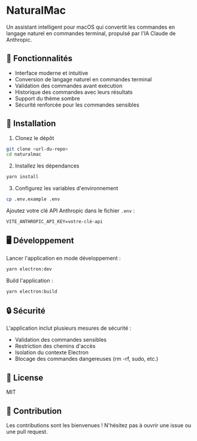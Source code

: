 # NaturalMac

Un assistant intelligent pour macOS qui convertit les commandes en langage naturel en commandes terminal, propulsé par l'IA Claude de Anthropic.

## 🌟 Fonctionnalités

- Interface moderne et intuitive
- Conversion de langage naturel en commandes terminal
- Validation des commandes avant exécution
- Historique des commandes avec leurs résultats
- Support du thème sombre
- Sécurité renforcée pour les commandes sensibles

## 🚀 Installation

1. Clonez le dépôt
```bash
git clone <url-du-repo>
cd naturalmac
```

2. Installez les dépendances
```bash
yarn install
```

3. Configurez les variables d'environnement
```bash
cp .env.example .env
```
Ajoutez votre clé API Anthropic dans le fichier `.env` :
```
VITE_ANTHROPIC_API_KEY=votre-clé-api
```

## 🖥️ Développement

Lancer l'application en mode développement :
```bash
yarn electron:dev
```

Build l'application :
```bash
yarn electron:build
```

## 🔒 Sécurité

L'application inclut plusieurs mesures de sécurité :
- Validation des commandes sensibles
- Restriction des chemins d'accès
- Isolation du contexte Electron
- Blocage des commandes dangereuses (rm -rf, sudo, etc.)

## 📝 License

MIT

## 🤝 Contribution

Les contributions sont les bienvenues ! N'hésitez pas à ouvrir une issue ou une pull request.